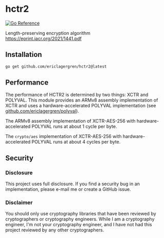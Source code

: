 # hctr2

[![Go Reference](https://pkg.go.dev/badge/github.com/ericlagergren/hctr2.svg)](https://pkg.go.dev/github.com/ericlagergren/hctr2)

Length-preserving encryption algorithm https://eprint.iacr.org/2021/1441.pdf

## Installation

```bash
go get github.com/ericlagergren/hctr2@latest
```

## Performance

The performance of HCTR2 is determined by two things: XCTR and
POLYVAL. This module provides an ARMv8 assembly implementation
of XCTR and uses a hardware-accelerated POLYVAL implementation
(see [github.com/ericlagergren/polyval](https://pkg.go.dev/github.com/ericlagergren/polyval)).

The ARMv8 assembly implementation of XCTR-AES-256 with
hardware-accelerated POLYVAL runs at about 1 cycle per byte.

The `crypto/aes` implementation of XCTR-AES-256 with
hardware-accelerated POLYVAL runs at about 4 cycles per byte.

## Security

### Disclosure

This project uses full disclosure. If you find a security bug in
an implementation, please e-mail me or create a GitHub issue.

### Disclaimer

You should only use cryptography libraries that have been
reviewed by cryptographers or cryptography engineers. While I am
a cryptography engineer, I'm not your cryptography engineer, and
I have not had this project reviewed by any other cryptographers.
